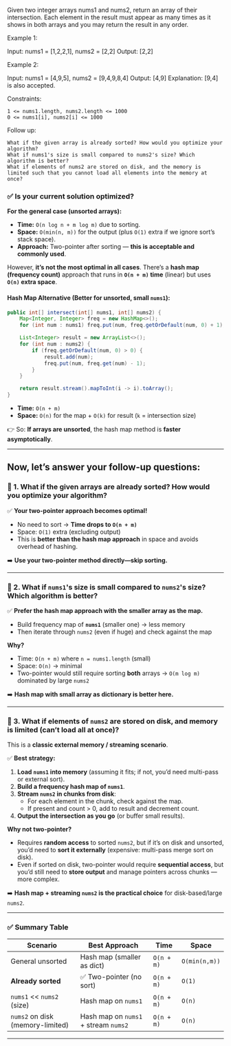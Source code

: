 Given two integer arrays nums1 and nums2, return an array of their intersection. Each element in the result must appear as many times as it shows in both arrays and you may return the result in any order.

 

Example 1:

Input: nums1 = [1,2,2,1], nums2 = [2,2]
Output: [2,2]

Example 2:

Input: nums1 = [4,9,5], nums2 = [9,4,9,8,4]
Output: [4,9]
Explanation: [9,4] is also accepted.

 

Constraints:

    1 <= nums1.length, nums2.length <= 1000
    0 <= nums1[i], nums2[i] <= 1000

 

Follow up:

    What if the given array is already sorted? How would you optimize your algorithm?
    What if nums1's size is small compared to nums2's size? Which algorithm is better?
    What if elements of nums2 are stored on disk, and the memory is limited such that you cannot load all elements into the memory at once?
### ✅ Is your current solution optimized?

**For the general case (unsorted arrays):**  
- **Time:** `O(n log n + m log m)` due to sorting.  
- **Space:** `O(min(n, m))` for the output (plus `O(1)` extra if we ignore sort’s stack space).  
- **Approach:** Two-pointer after sorting — **this is acceptable and commonly used**.

However, **it’s not the most optimal in all cases**. There’s a **hash map (frequency count)** approach that runs in **`O(n + m)` time** (linear) but uses **`O(n)` extra space**.

#### Hash Map Alternative (Better for unsorted, small `nums1`):
```java
public int[] intersect(int[] nums1, int[] nums2) {
    Map<Integer, Integer> freq = new HashMap<>();
    for (int num : nums1) freq.put(num, freq.getOrDefault(num, 0) + 1);

    List<Integer> result = new ArrayList<>();
    for (int num : nums2) {
        if (freq.getOrDefault(num, 0) > 0) {
            result.add(num);
            freq.put(num, freq.get(num) - 1);
        }
    }

    return result.stream().mapToInt(i -> i).toArray();
}
```
- **Time:** `O(n + m)`  
- **Space:** `O(n)` for the map + `O(k)` for result (`k` = intersection size)

👉 So: **If arrays are unsorted**, the hash map method is **faster asymptotically**.

---

## Now, let’s answer your **follow-up questions**:



### 🔹 1. **What if the given arrays are already sorted? How would you optimize your algorithm?**

✅ **Your two-pointer approach becomes optimal!**  
- No need to sort → **Time drops to `O(n + m)`**  
- Space: `O(1)` extra (excluding output)  
- This is **better than the hash map approach** in space and avoids overhead of hashing.

➡️ **Use your two-pointer method directly—skip sorting.**

---

### 🔹 2. **What if `nums1`'s size is small compared to `nums2`'s size? Which algorithm is better?**

✅ **Prefer the hash map approach with the smaller array as the map.**  
- Build frequency map of **`nums1`** (smaller one) → less memory  
- Then iterate through `nums2` (even if huge) and check against the map

**Why?**
- Time: `O(n + m)` where `n = nums1.length` (small)  
- Space: `O(n)` → minimal  
- Two-pointer would still require sorting **both** arrays → `O(m log m)` dominated by large `nums2`

➡️ **Hash map with small array as dictionary is better here.**

---

### 🔹 3. **What if elements of `nums2` are stored on disk, and memory is limited (can’t load all at once)?**

This is a **classic external memory / streaming scenario**.

✅ **Best strategy:**
1. **Load `nums1` into memory** (assuming it fits; if not, you’d need multi-pass or external sort).
2. **Build a frequency hash map of `nums1`**.
3. **Stream `nums2` in chunks from disk**:
   - For each element in the chunk, check against the map.
   - If present and count > 0, add to result and decrement count.
4. **Output the intersection as you go** (or buffer small results).

**Why not two-pointer?**  
- Requires **random access** to sorted `nums2`, but if it’s on disk and unsorted, you’d need to **sort it externally** (expensive: multi-pass merge sort on disk).
- Even if sorted on disk, two-pointer would require **sequential access**, but you’d still need to **store output** and manage pointers across chunks — more complex.

➡️ **Hash map + streaming `nums2` is the practical choice** for disk-based/large `nums2`.

---

### ✅ Summary Table

| Scenario                                      | Best Approach                     | Time             | Space       |
|----------------------------------------------|-----------------------------------|------------------|-------------|
| General unsorted                             | Hash map (smaller as dict)        | `O(n + m)`       | `O(min(n,m))` |
| **Already sorted**                           | ✅ Two-pointer (no sort)          | `O(n + m)`       | `O(1)`      |
| `nums1` << `nums2` (size)                    | Hash map on `nums1`               | `O(n + m)`       | `O(n)`      |
| `nums2` on disk (memory-limited)             | Hash map on `nums1` + stream `nums2` | `O(n + m)`    | `O(n)`      |

---



```java

```